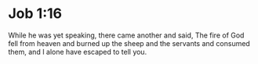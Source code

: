 # Job 1:16

While he was yet speaking, there came another and said, The fire of God fell from heaven and burned up the sheep and the servants and consumed them, and I alone have escaped to tell you.
